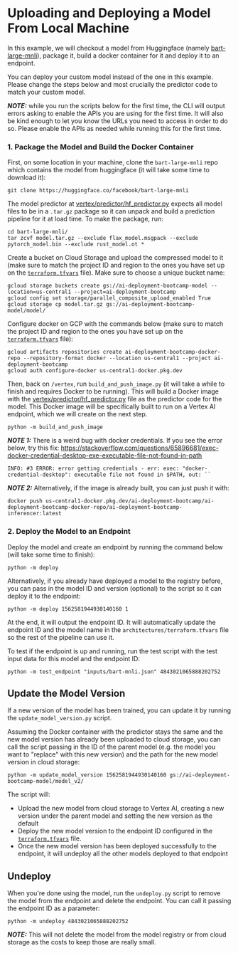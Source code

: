 # Uploading and Deploying a Model From Local Machine

In this example, we will checkout a model from Huggingface (namely
[bart-large-mnli](https://huggingface.co/facebook/bart-large-mnli)), package it, build a docker container
for it and deploy it to an endpoint.

You can deploy your custom model instead of the one in this example. Please change the steps below
and most crucially the predictor code to match your custom model. 

***NOTE:*** while you run the scripts below for the first time, the CLI will output errors asking to enable
the APIs you are using for the first time. It will also be kind enough to let you know the URLs you
need to access in order to do so. Please enable the APIs as needed while running this for the
first time.

### 1. Package the Model and Build the Docker Container

First, on some location in your machine, clone the `bart-large-mnli` repo which contains
the model from huggingface (it will take some time to download it):
```shell
git clone https://huggingface.co/facebook/bart-large-mnli
```

The model predictor at [vertex/predictor/hf_predictor.py](vertex/predictor/hf_predictor.py)
expects all model files to be in a `.tar.gz` package so it can unpack and build a prediction
pipeline for it at load time. To make the package, run:
```shell
cd bart-large-mnli/
tar zcvf model.tar.gz --exclude flax_model.msgpack --exclude pytorch_model.bin --exclude rust_model.ot *
```

Create a bucket on Cloud Storage and upload the compressed model to it (make sure to match
the project ID and region to the ones you have set up on the [`terraform.tfvars`](architectures/terraform.tfvars)
file). Make sure to choose a unique bucket name:
```shell
gcloud storage buckets create gs://ai-deployment-bootcamp-model --location=us-central1 --project=ai-deployment-bootcamp
gcloud config set storage/parallel_composite_upload_enabled True
gcloud storage cp model.tar.gz gs://ai-deployment-bootcamp-model/model/
```

Configure docker on GCP with the commands below (make sure to match the project ID and region to
the ones you have set up on the [`terraform.tfvars`](architectures/terraform.tfvars) file):
```shell
gcloud artifacts repositories create ai-deployment-bootcamp-docker-repo --repository-format docker --location us-central1 --project ai-deployment-bootcamp
gcloud auth configure-docker us-central1-docker.pkg.dev
```

Then, back on `/vertex`, run `build_and_push_image.py` (it will take a while to finish and requires
Docker to be running). This will build a Docker image with the [vertex/predictor/hf_predictor.py](vertex/predictor/hf_predictor.py)
file as the predictor code for the model. This Docker image will be specifically built to run on
a Vertex AI endpoint, which we will create on the next step.
```shell
python -m build_and_push_image
```

***NOTE 1:*** There is a weird bug with docker credentials. If you see the error below,
try this fix: https://stackoverflow.com/questions/65896681/exec-docker-credential-desktop-exe-executable-file-not-found-in-path
```shell
INFO: #3 ERROR: error getting credentials - err: exec: "docker-credential-desktop": executable file not found in $PATH, out: ``
```

***NOTE 2:*** Alternatively, if the image is already built, you can just push it with:
```shell
docker push us-central1-docker.pkg.dev/ai-deployment-bootcamp/ai-deployment-bootcamp-docker-repo/ai-deployment-bootcamp-inferencer:latest
```

### 2. Deploy the Model to an Endpoint

Deploy the model and create an endpoint by running the command below (will take some
time to finish):
```shell
python -m deploy
```
Alternatively, if you already have deployed a model to the registry before, you can pass
in the model ID and version (optional) to the script so it can deploy it to the endpoint:
```shell
python -m deploy 1562581944930140160 1
```

At the end, it will output the endpoint ID. It will automatically update the endpoint ID
and the model name in the `architectures/terraform.tfvars` file so the rest of the
pipeline can use it.

To test if the endpoint is up and running, run the test script with the test input data
for this model and the endpoint ID:
```shell
python -m test_endpoint "inputs/bart-mnli.json" 4843021065888202752
```

## Update the Model Version

If a new version of the model has been trained, you can update it by running the
`update_model_version.py` script.

Assuming the Docker container with the predictor stays the same and the new model
version has already been uploaded to cloud storage, you can call the script passing
in the ID of the parent model (e.g. the model you want to "replace" with this new
version) and the path for the new model version in cloud storage:
```shell
python -m update_model_version 1562581944930140160 gs://ai-deployment-bootcamp-model/model_v2/
```

The script will:
- Upload the new model from cloud storage to Vertex AI, creating a new version
under the parent model and setting the new version as the default
- Deploy the new model version to the endpoint ID configured in the
[`terraform.tfvars`](architectures/terraform.tfvars) file.
- Once the new model version has been deployed successfully to the endpoint,
it will undeploy all the other models deployed to that endpoint 

## Undeploy

When you're done using the model, run the `undeploy.py` script to remove the model from
the endpoint and delete the endpoint. You can call it passing the endpoint ID as
a parameter:
```shell
python -m undeploy 4843021065888202752
```

***NOTE:*** This will not delete the model from the model registry or from cloud
storage as the costs to keep those are really small.
